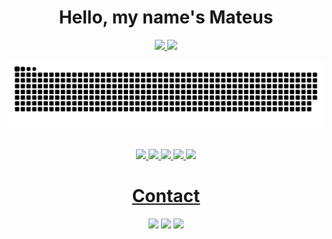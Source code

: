<div align="center">

  <h1>Hello, my name's Mateus</h1>
  
  <div align="center">
    <a href="https://github.com/MateusFKrinski">
    <img height="130em" src="https://github-readme-stats.vercel.app/api?username=MateusFKrinski&show_icons=true&theme=white&include_all_commits=true&count_private=true"/>
    <img height="130em" src="https://github-readme-stats.vercel.app/api/top-langs/?username=MateusFKrinski&layout=compact&langs_count=7&theme=white"/>
  </div>
  
  <div align="center">
  
  ![Snake animation](https://github.com/MateusFKrinski/MateusFKrinski/blob/output/github-contribution-grid-snake.svg)
  
  ##  
  
  <img src="https://cdn.jsdelivr.net/gh/devicons/devicon/icons/html5/html5-original-wordmark.svg" heigth="55px" width="55px"/>  
  <img src="https://cdn.jsdelivr.net/gh/devicons/devicon/icons/css3/css3-original-wordmark.svg" heigth="55px" width="55px"/>
  <img src="https://cdn.jsdelivr.net/gh/devicons/devicon/icons/javascript/javascript-original.svg" heigth="55px" width="55px"/>
  <img src="https://cdn.jsdelivr.net/gh/devicons/devicon/icons/java/java-original.svg" heigth="55px" width="55px"/>
  <img src="https://cdn.jsdelivr.net/gh/devicons/devicon/icons/python/python-original.svg" heigth="55px" width="55px"/>
  
  <h1>Contact</h1>
  
  <a href="https://www.instagram.com/krinskimateus/" target="_blank"><img src="https://upload.wikimedia.org/wikipedia/commons/thumb/a/a5/Instagram_icon.png/640px-Instagram_icon.png" heigth="55px" width="55px"/></a>
  <a href=malito:mateus.krinski10@gmail.com><img src="https://seeklogo.com/images/G/gmail-icon-logo-9ADB17D3F3-seeklogo.com.png" heigth="55px" width="55px"/></a>
  <a href="http://api.whatsapp.com/send?1=pt_BR&phone=5542999698114" target="_blank"><img src="https://seeklogo.com/images/W/whatsapp-icon-logo-6E793ACECD-seeklogo.com.png" heigth="55px" width="55px"/></a>
  
  <div>     

</div>

